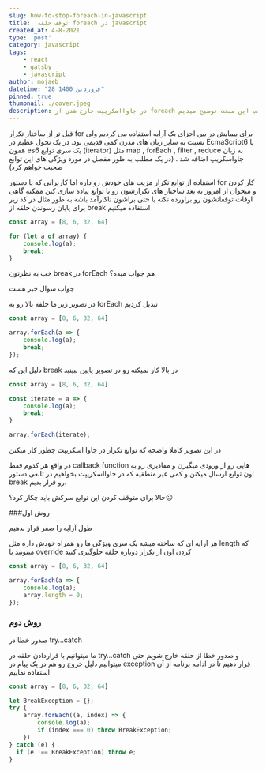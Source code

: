 ```yaml
---
slug: how-to-stop-foreach-in-javascript
title:  توقف حلقه foreach در javascript
created_at: 4-8-2021
type: 'post'
category: javascript
tags: 
    - react
    - gatsby
    - javascript
author: mojaeb
datetime: "28 فروردین 1400"
pinned: true
thumbnail: ./cover.jpeg
description: در جاوااسکریپت خارج شدن از foreach کار شاید آسونی نباشه ما تو این مطلب راجب این مبحث توضیح میدیم
---
```


قبل تر از ساختار تکرار for برای پیمایش در بین اجزای یک آرایه استفاده می کردیم ولی نسبت به سایر زبان های مدرن کمی قدیمی بود. در یک تحول عظیم در EcmaScript6 یا همون es6 یک سری توابع (iterator) مثل map , forEach , filter , reduce به زبان جاواسکریپ اضافه شد . (در یک مطلب به طور مفصل در مورد ویژگی های این توابع صحبت خواهم کرد)

استفاده از توابع تکرار مزیت های خودش رو داره اما کاربرانی که با دستور for کار کردن و میخوان از امروز به بعد ساختار های تکرارشون رو با توابع پیاده سازی کنن ممکنه گاهی اوقات توقعاتشون رو براورده نکنه یا حتی براشون ناکارآمد باشه به طور مثال در کد زیر برای پایان رسوندن حلقه از break استفاده میکنیم

```javascript
const array = [8, 6, 32, 64]

for (let a of array) {
    console.log(a);
    break;
}
```

خب به نظرتون break در forEach هم جواب میده؟

جواب سوال خیر هست

در تصویر زیر ما حلقه بالا رو به forEach تبدیل کردیم

```javascript
const array = [8, 6, 32, 64]

array.forEach(a => {
    console.log(a);
    break;
});
```

دلیل این که break در بالا کار نمیکنه رو در تصویر پایین ببینید

```javascript
const array = [8, 6, 32, 64]

const iterate = a => {
    console.log(a);
    break;
}

array.forEach(iterate);
```
در این تصویر کاملا واضحه که توابع تکرار در جاوا اسکریپت چطور کار میکنن

در واقع هر کدوم فقط callback function هایی رو از ورودی میگیرن و مقادیری رو به اون توابع ارسال میکنن و کمی غیر منطقیه که در جاوااسکریپت بخواهیم در تابعی دستور break رو قرار بدیم.

حالا برای متوقف کردن این توابع سرکش باید چکار کرد؟😐

###روش اول 


طول آرایه را صفر قرار بدهیم

هر آرایه ای که ساخته میشه یک سری ویژگی ها رو همراه خودش داره مثل length که میتونید با override کردن اون از تکرار دوباره حلقه جلوگیری کنید

```javascript
const array = [8, 6, 32, 64]

array.forEach(a => {
    console.log(a);
    array.length = 0;
});
```

### روش دوم

صدور خطا در try…catch

ما میتوانیم با قراردادن حلقه در try…catch و صدور خطا از حلقه خارج شویم حتی میتوانیم دلیل خروج رو هم در یک پیام در exception قرار دهیم تا در ادامه برنامه از آن استفاده نماییم

```javascript
const array = [8, 6, 32, 64]

let BreakException = {};
try {
    array.forEach((a, index) => {
        console.log(a);
        if (index === 0) throw BreakException;
    })
} catch (e) {
  if (e !== BreakException) throw e;
}
```